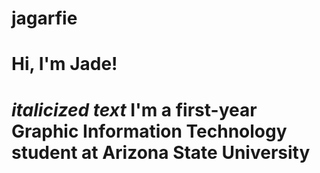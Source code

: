 # jagarfie
# Hi, I'm Jade! 
# *italicized text* I'm a first-year Graphic Information Technology student at Arizona State University
